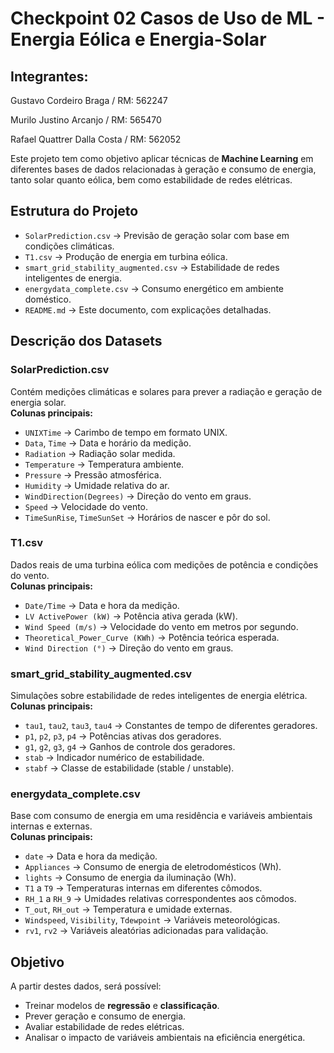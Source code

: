 # Checkpoint 02 Casos de Uso de ML - Energia Eólica e Energia-Solar

## Integrantes:
Gustavo Cordeiro Braga / RM: 562247

Murilo Justino Arcanjo / RM: 565470

Rafael Quattrer Dalla Costa / RM: 562052

Este projeto tem como objetivo aplicar técnicas de **Machine Learning** em diferentes bases de dados relacionadas à geração e consumo de energia, tanto solar quanto eólica, bem como estabilidade de redes elétricas.  

## Estrutura do Projeto

- `SolarPrediction.csv` → Previsão de geração solar com base em condições climáticas.  
- `T1.csv` → Produção de energia em turbina eólica.  
- `smart_grid_stability_augmented.csv` → Estabilidade de redes inteligentes de energia.  
- `energydata_complete.csv` → Consumo energético em ambiente doméstico.  
- `README.md` → Este documento, com explicações detalhadas.

## Descrição dos Datasets

### SolarPrediction.csv
Contém medições climáticas e solares para prever a radiação e geração de energia solar.  
**Colunas principais:**
- `UNIXTime` → Carimbo de tempo em formato UNIX.  
- `Data`, `Time` → Data e horário da medição.  
- `Radiation` → Radiação solar medida.  
- `Temperature` → Temperatura ambiente.  
- `Pressure` → Pressão atmosférica.  
- `Humidity` → Umidade relativa do ar.  
- `WindDirection(Degrees)` → Direção do vento em graus.  
- `Speed` → Velocidade do vento.  
- `TimeSunRise`, `TimeSunSet` → Horários de nascer e pôr do sol.  

### T1.csv
Dados reais de uma turbina eólica com medições de potência e condições do vento.  
**Colunas principais:**
- `Date/Time` → Data e hora da medição.  
- `LV ActivePower (kW)` → Potência ativa gerada (kW).  
- `Wind Speed (m/s)` → Velocidade do vento em metros por segundo.  
- `Theoretical_Power_Curve (KWh)` → Potência teórica esperada.  
- `Wind Direction (°)` → Direção do vento em graus.  

### smart_grid_stability_augmented.csv
Simulações sobre estabilidade de redes inteligentes de energia elétrica.  
**Colunas principais:**
- `tau1`, `tau2`, `tau3`, `tau4` → Constantes de tempo de diferentes geradores.  
- `p1`, `p2`, `p3`, `p4` → Potências ativas dos geradores.  
- `g1`, `g2`, `g3`, `g4` → Ganhos de controle dos geradores.  
- `stab` → Indicador numérico de estabilidade.  
- `stabf` → Classe de estabilidade (stable / unstable).  

### energydata_complete.csv
Base com consumo de energia em uma residência e variáveis ambientais internas e externas.  
**Colunas principais:**
- `date` → Data e hora da medição.  
- `Appliances` → Consumo de energia de eletrodomésticos (Wh).  
- `lights` → Consumo de energia da iluminação (Wh).  
- `T1` a `T9` → Temperaturas internas em diferentes cômodos.  
- `RH_1` a `RH_9` → Umidades relativas correspondentes aos cômodos.  
- `T_out`, `RH_out` → Temperatura e umidade externas.  
- `Windspeed`, `Visibility`, `Tdewpoint` → Variáveis meteorológicas.  
- `rv1`, `rv2` → Variáveis aleatórias adicionadas para validação.  

## Objetivo
A partir destes dados, será possível:  
- Treinar modelos de **regressão** e **classificação**.  
- Prever geração e consumo de energia.  
- Avaliar estabilidade de redes elétricas.  
- Analisar o impacto de variáveis ambientais na eficiência energética.  

